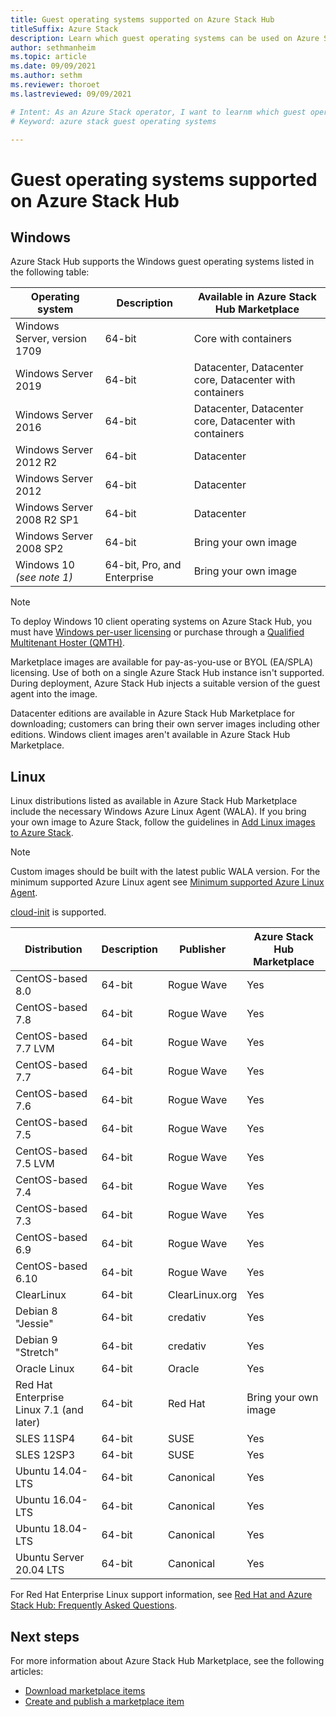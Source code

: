```yaml
---
title: Guest operating systems supported on Azure Stack Hub
titleSuffix: Azure Stack
description: Learn which guest operating systems can be used on Azure Stack Hub.
author: sethmanheim
ms.topic: article
ms.date: 09/09/2021
ms.author: sethm
ms.reviewer: thoroet
ms.lastreviewed: 09/09/2021

# Intent: As an Azure Stack operator, I want to learnm which guest operating systems can be used on Azure Stack.
# Keyword: azure stack guest operating systems

---
```



# Guest operating systems supported on Azure Stack Hub

## Windows

Azure Stack Hub supports the Windows guest operating systems listed in the following table:

| Operating system | Description | Available in Azure Stack Hub Marketplace |
| --- | --- | --- |
| Windows Server, version 1709 | 64-bit | Core with containers |
| Windows Server 2019 | 64-bit |  Datacenter, Datacenter core, Datacenter with containers |
| Windows Server 2016 | 64-bit |  Datacenter, Datacenter core, Datacenter with containers |
| Windows Server 2012 R2 | 64-bit |  Datacenter |
| Windows Server 2012 | 64-bit |  Datacenter |
| Windows Server 2008 R2 SP1 | 64-bit |  Datacenter |
| Windows Server 2008 SP2 | 64-bit |  Bring your own image |
| Windows 10 *(see note 1)* | 64-bit, Pro, and Enterprise | Bring your own image |

> [!NOTE]
> To deploy Windows 10 client operating systems on Azure Stack Hub, you must have [Windows per-user licensing](https://www.microsoft.com/licensing/product-licensing/windows10.aspx) or purchase through a [Qualified Multitenant Hoster (QMTH)](https://partner.microsoft.com/membership/cloud-solution-provider).

Marketplace images are available for pay-as-you-use or BYOL (EA/SPLA) licensing. Use of both on a single Azure Stack Hub instance isn't supported. During deployment, Azure Stack Hub injects a suitable version of the guest agent into the image.

Datacenter editions are available in Azure Stack Hub Marketplace for downloading; customers can bring their own server images including other editions. Windows client images aren't available in Azure Stack Hub Marketplace.

## Linux

Linux distributions listed as available in Azure Stack Hub Marketplace include the necessary Windows Azure Linux Agent (WALA). If you bring your own image to Azure Stack, follow the guidelines in [Add Linux images to Azure Stack](azure-stack-linux.md).

> [!NOTE]  
> Custom images should be built with the latest public WALA version. For the minimum supported Azure Linux agent see [Minimum supported Azure Linux Agent](azure-stack-linux.md#minimum-supported-azure-linux-agent). 
>
> [cloud-init](https://cloud-init.io/) is supported.

| Distribution | Description | Publisher | Azure Stack Hub Marketplace |
| --- | --- | --- | --- |
| CentOS-based 8.0 | 64-bit | Rogue Wave | Yes |
| CentOS-based 7.8 | 64-bit | Rogue Wave | Yes |
| CentOS-based 7.7 LVM | 64-bit | Rogue Wave | Yes |
| CentOS-based 7.7 | 64-bit | Rogue Wave | Yes |
| CentOS-based 7.6 | 64-bit | Rogue Wave | Yes |
| CentOS-based 7.5 | 64-bit | Rogue Wave | Yes |
| CentOS-based 7.5 LVM | 64-bit | Rogue Wave | Yes |
| CentOS-based 7.4 | 64-bit | Rogue Wave | Yes |
| CentOS-based 7.3 | 64-bit | Rogue Wave | Yes |
| CentOS-based 6.9 | 64-bit | Rogue Wave | Yes |
| CentOS-based 6.10 | 64-bit | Rogue Wave | Yes |
| ClearLinux | 64-bit | ClearLinux.org | Yes |
| Debian 8 "Jessie" | 64-bit | credativ |  Yes |
| Debian 9 "Stretch" | 64-bit | credativ | Yes |
| Oracle Linux | 64-bit | Oracle | Yes |
| Red Hat Enterprise Linux 7.1 (and later) | 64-bit | Red Hat | Bring your own image |
| SLES 11SP4 | 64-bit | SUSE | Yes |
| SLES 12SP3 | 64-bit | SUSE | Yes |
| Ubuntu 14.04-LTS | 64-bit | Canonical | Yes |
| Ubuntu 16.04-LTS | 64-bit | Canonical | Yes |
| Ubuntu 18.04-LTS | 64-bit | Canonical | Yes |
| Ubuntu Server 20.04 LTS | 64-bit | Canonical | Yes |

For Red Hat Enterprise Linux support information, see [Red Hat and Azure Stack Hub: Frequently Asked Questions](https://access.redhat.com/articles/3413531).

## Next steps

For more information about Azure Stack Hub Marketplace, see the following articles:

- [Download marketplace items](azure-stack-download-azure-marketplace-item.md)  
- [Create and publish a marketplace item](azure-stack-create-and-publish-marketplace-item.md)
